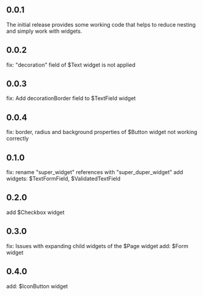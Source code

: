 ## 0.0.1

The initial release provides some working code that helps to reduce nesting and simply work with widgets.

## 0.0.2

fix: "decoration" field of $Text widget is not applied

## 0.0.3

fix: Add decorationBorder field to $TextField widget

## 0.0.4

fix: border, radius and background properties of $Button widget not working correctly

## 0.1.0

fix: rename "super_widget" references with "super_duper_widget"
add widgets: $TextFormField, $ValidatedTextField

## 0.2.0

add $Checkbox widget

## 0.3.0

fix: Issues with expanding child widgets of the $Page widget
add: $Form widget

## 0.4.0

add: $IconButton widget


